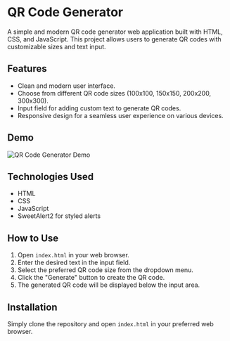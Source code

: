 # QR Code Generator

A simple and modern QR code generator web application built with HTML, CSS, and JavaScript. This project allows users to generate QR codes with customizable sizes and text input.

## Features

- Clean and modern user interface.
- Choose from different QR code sizes (100x100, 150x150, 200x200, 300x300).
- Input field for adding custom text to generate QR codes.
- Responsive design for a seamless user experience on various devices.

## Demo

![QR Code Generator Demo](demo.gif)

## Technologies Used

- HTML
- CSS
- JavaScript
- SweetAlert2 for styled alerts

## How to Use

1. Open `index.html` in your web browser.
2. Enter the desired text in the input field.
3. Select the preferred QR code size from the dropdown menu.
4. Click the "Generate" button to create the QR code.
5. The generated QR code will be displayed below the input area.

## Installation

Simply clone the repository and open `index.html` in your preferred web browser.
